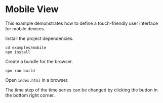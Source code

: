 # Mobile View

This example demonstrates how to define a touch-friendly user interface for mobile devices.

Install the project dependencies.

    cd examples/mobile
    npm install

Create a bundle for the browser.

    npm run build

Open `index.html` in a browser.

The time step of the time series can be changed by clicking the button in the bottom right corner.
